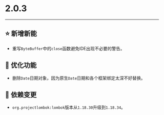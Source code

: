 # 2.0.3

---------------------

## ⭐ 新增新能

- 重写`ByteBuffer`中的`close`函数避免IDE出现不必要的警告。

## 👻 优化功能

- 删除`Date`日期对象，因为原生`Date`日期和各个框架绑定太深不好替换。

## 🔨 依赖变更

- `org.projectlombok:lombok`版本从`1.18.30`升级到`1.18.34`。